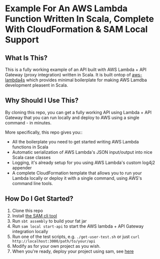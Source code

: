 # Example For An AWS Lambda Function Written In Scala, Complete With CloudFormation & SAM Local Support

## What Is This?

This is a fully working example of an API built with AWS Lambda + API Gateway (proxy integration) written in Scala. It is built ontop of [aws-lambda4s](https://github.com/jcarver989/aws-lambda4s) which provides minimal boilerplate for making AWS Lamdba development pleasent in Scala. 

## Why Should I Use This?

By cloning this repo, you can get a fully working API using Lambda + API Gateway that you can run locally and deploy to AWS using a single command -  in minutes.

More specifically, this repo gives you::

- All the boilerplate you need to get started writing AWS Lambda functions in Scala
- Automatic serialization of AWS Lambda's JSON input/output into nice Scala case classes
- Logging, it's already setup for you using AWS Lambda's custom log4j2 appender
- A complete CloudFormation template that allows you to run your Lambda locally or deploy it with a single command, using AWS's command line tools.

## How Do I Get Started?

1. Clone this repo
2. Install [the SAM cli tool](https://github.com/awslabs/aws-sam-local)
3. Run `sbt assembly` to build your fat jar
4. Run `sam local start-api` to start the AWS lambda + API Gateway integration locally
5. Run one of the test scripts, e.g. `./get-user-test.sh` or just `curl http://localhost:3000/path/to/your/api`
6. Modify as for your own project as you wish.
7. When you're ready, deploy your project using sam, see [here](https://github.com/awslabs/aws-sam-local#package-and-deploy-to-lambda)
